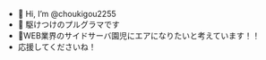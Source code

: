 - 👋 Hi, I’m @choukigou2255
- 👀 駆けつけのプルグラマです
- 🌱WEB業界のサイドサーバ園児にエアになりたいと考えています！！
- 応援してくださいね！

<!---
choukigou2255/choukigou2255 is a ✨ special ✨ repository because its `README.md` (this file) appears on your GitHub profile.
You can click the Preview link to take a look at your changes.
--->
